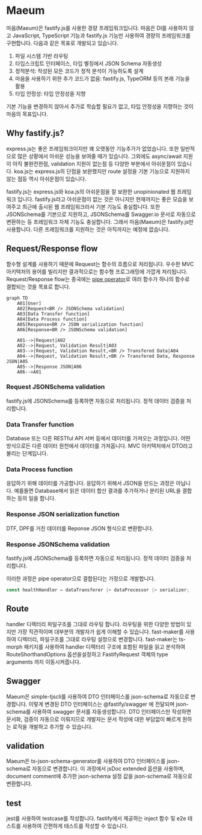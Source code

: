 # Maeum

마음(Maeum)은 fastify.js를 사용한 경량 프레임워크입니다. 마음은 DI를 사용하지 않고 JavaScript, TypeScript 기능과 fastify.js 기능만 사용하여 경량의 프레임워크를 구현합니다. 다음과 같은 목표로 개발되고 있습니다.

1. 파일 시스템 기반 라우팅
1. 타입스크립트 인터페이스, 타입 별칭에서 JSON Schema 자동생성
1. 정적분석: 작성된 모든 코드가 정적 분석이 가능하도록 설계
1. 마음을 사용하기 위한 추가 코드가 없음: fastify.js, TypeORM 등의 본래 기능을 활용
1. 타입 안정성: 타입 안정성을 지향

기본 기능을 변경하지 않아서 추가로 학습할 필요가 없고, 타입 안정성을 지향하는 것이 마음의 목표입니다.

## Why fastify.js?

express.js는 좋은 프레임워크이지만 꽤 오랫동안 기능추가가 없었습니다. 또한 일반적으로 많은 상황에서 아쉬운 성능을 보여줄 때가 있습니다. 그외에도 async/await 지원이 아직 불완전한점, validation 지원이 없는점 등 다양한 부분에서 아쉬운점이 있습니다. koa.js는 express.js의 단점을 보완했지만 route 설정을 기본 기능으로 지원하지 않는 점등 역시 아쉬운점이 있습니다.

fastify.js는 express.js와 koa.js의 아쉬운점을 잘 보완한 unopinionated 웹 프레임워크 입니다. fastify.js라고 아쉬운점이 없는 것은 아니지만 현재까지는 좋은 모습을 보여주고 최근에 출시된 웹 프레임워크라서 기본 기능도 충실합니다. 또한 JSONSchema를 기본으로 지원하고, JSONSchema를 Swagger.io 문서로 자동으로 변환하는 등 프레임워크 자체 기능도 충실합니다. 그래서 마음(Maeum)은 fastify.js만 사용합니다. 다른 프레임워크를 지원하는 것은 아직까지는 예정에 없습니다.

## Request/Response flow

함수형 설계를 사용하기 때문에 Request는 함수의 흐름으로 처리됩니다. 우수한 MVC 아키텍처의 용어를 빌리지만 결과적으로는 함수형 프로그래밍에 가깝게 처리됩니다. Request/Response flow는 종국에는 [pipe operator](https://github.com/tc39/proposal-pipeline-operator)로 여러 함수가 하나의 함수로 결합되는 것을 목표로 합니다.

```mermaid
graph TD
    A01[User]
    A02[Request<BR /> JSONSchema validation]
    A03[Data Transfer function]
    A04[Data Process function]
    A05[Response<BR /> JSON serialization function]
    A06[Response<BR /> JSONSchema validation]

    A01-->|Request|A02
    A02-->|Request, Validation Result|A03
    A03-->|Request, Validation Result,<BR /> Transfered Data|A04
    A04-->|Request, Validation Result,<BR /> Transfered Data, Response JSON|A05
    A05-->|Response JSON|A06
    A06-->A01
```

### Request JSONSchema validation

fastify.js에 JSONSchema를 등록하면 자동으로 처리됩니다. 정적 데이터 검증을 처리합니다.

### Data Transfer function

Database 또는 다른 RESTful API 서버 등에서 데이터를 가져오는 과정입니다. 어떤 방식으로든 다른 데이터 원천에서 데이터를 가져옵니다. MVC 아키텍처에서 DTO라고 불리는 단계입니다.

### Data Process function

응답하기 위해 데이터를 가공합니다. 응답하기 위해서 JSON을 만드는 과정은 아닙니다. 예를들면 Database에서 읽은 데이터 합산 결과를 추가하거나 분리된 URL을 결합하는 등의 일을 합니다.

### Response JSON serialization function

DTF, DPF를 거친 데이터를 Reponse JSON 형식으로 변환합니다.

### Response JSONSchema validation

fastify.js에 JSONSchema를 등록하면 자동으로 처리됩니다. 정적 데이터 검증을 처리합니다.

이러한 과정은 pipe operator으로 결합된다는 가정으로 개발합니다.

```ts
const healthHandler = dataTransferer |> dataProcessor |> serializer;
```

## Route

handler 디렉터리 파일구조를 그대로 라우팅 합니다. 라우팅을 위한 다양한 방법이 있지만 가장 직관적이며 대부분의 개발자가 쉽게 이해할 수 있습니다. fast-maker를 사용하여 디렉터리, 파일구조를 그대로 라우팅 설정으로 변경합니다. fast-maker는 ts-morph 패키지를 사용하여 handler 디렉터리 구조에 포함된 파일을 읽고 분석하여 RouteShorthandOptions 옵션을설정하고 FastifyRequest 객체의 type arguments 까지 이동시켜줍니다.

## Swagger

Maeum은 simple-tjscli를 사용하여 DTO 인터페이스를 json-schema로 자동으로 변경합니다. 이렇게 변경된 DTO 인터페이스는 @fastify/swagger 에 전달되며 json-schema를 사용하여 swagger 문서를 자동생성합니다. DTO 인터페이스만 작성하면 문서화, 검증이 자동으로 이뤄지므로 개발자는 문서 작성에 대한 부담없이 빠르게 원하는 로직을 개발하고 추가할 수 있습니다.

## validation

Maeum은 ts-json-schema-generator를 사용하여 DTO 인터페이스를 json-schema로 자동으로 변경합니다. 이 과정에서 jsDoc extended 옵션을 사용하며, document comment에 추가한 json-schema 설정 값을 json-schema로 자동으로 변환합니다.

## test

jest를 사용하여 testcase를 작성합니다. fastify에서 제공하는 inject 함수 및 e2e 테스트를 사용하여 간편하게 테스트를 작성할 수 있습니다.
